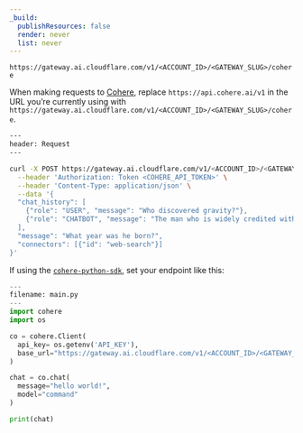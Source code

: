 ```yaml
---
_build:
  publishResources: false
  render: never
  list: never
---
```


`https://gateway.ai.cloudflare.com/v1/<ACCOUNT_ID>/<GATEWAY_SLUG>/cohere`

When making requests to [Cohere](https://cohere.com/), replace `https://api.cohere.ai/v1` in the URL you’re currently using with `https://gateway.ai.cloudflare.com/v1/<ACCOUNT_ID>/<GATEWAY_SLUG>/cohere`.

```bash
---
header: Request
---

curl -X POST https://gateway.ai.cloudflare.com/v1/<ACCOUNT_ID>/<GATEWAY_SLUG>/cohere/v1/chat \
  --header 'Authorization: Token <COHERE_API_TOKEN>' \
  --header 'Content-Type: application/json' \
  --data '{
  "chat_history": [
    {"role": "USER", "message": "Who discovered gravity?"},
    {"role": "CHATBOT", "message": "The man who is widely credited with discovering gravity is Sir Isaac Newton"}
  ],
  "message": "What year was he born?",
  "connectors": [{"id": "web-search"}]
}'
```

If using the [`cohere-python-sdk`](https://github.com/cohere-ai/cohere-python), set your endpoint like this:

```python
---
filename: main.py
---
import cohere
import os

co = cohere.Client(
  api_key= os.getenv('API_KEY'),
  base_url="https://gateway.ai.cloudflare.com/v1/<ACCOUNT_ID>/<GATEWAY_SLUG>/cohere/v1",
)

chat = co.chat(
  message="hello world!",
  model="command"
)

print(chat)
```
